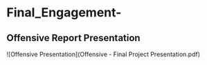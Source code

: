 # Final_Engagement-

##  Offensive Report Presentation
![Offensive Presentation](Offensive - Final Project Presentation.pdf)
